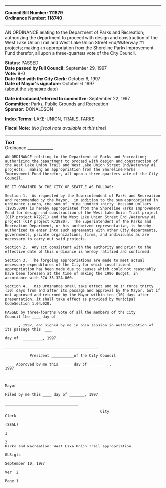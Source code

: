 * * * * *  
  
**Council Bill Number: [](#h0)[](#h2)111879**   
**Ordinance Number: 118740**  
  
* * * * *  
  
AN ORDINANCE relating to the Department of Parks and Recreation; authorizing the department to proceed with design and construction of the West Lake Union Trail and West Lake Union Street End/Waterway \#1 projects; making an appropriation from the Shoreline Parks Improvement Fund therefor, all upon a three-quarters vote of the City Council.  
  
**Status:** PASSED   
**Date passed by Full Council:** September 29, 1997   
**Vote:** 9-0   
**Date filed with the City Clerk:** October 6, 1997   
**Date of Mayor's signature:** October 6, 1997   
[(about the signature date)](/~public/approvaldate.htm)   
  
  
**Date introduced/referred to committee:** September 22, 1997   
**Committee:** Parks, Public Grounds and Recreation   
**Sponsor:** DONALDSON   
  
**Index Terms:** LAKE-UNION, TRAILS, PARKS  
  
**Fiscal Note:** *(No fiscal note available at this time)*  
  
* * * * *  
  
**Text**  
    Ordinance  _____________  
  
    AN ORDINANCE relating to the Department of Parks and Recreation;  
    authorizing the department to proceed with design and construction of  
    the West Lake Union Trail and West Lake Union Street End/Waterway #1  
    projects;  making an appropriation from the Shoreline Parks  
    Improvement Fund therefor, all upon a three-quarters vote of the City  
    Council.  
  
    BE IT ORDAINED BY THE CITY OF SEATTLE AS FOLLOWS:  
  
    Section 1.  As requested by the Superintendent of Parks and Recreation  
    and recommended by the Mayor,  in addition to the sum appropriated in  
    Ordinance 116838, the sum of  Nine Hundred Thirty Thousand Dollars  
    ($935,000) is hereby appropriated from the Shoreline Parks Improvement  
    Fund for design and construction of the West Lake Union Trail project  
    (CIP project K72971) and the West Lake Union Street End /Waterway #1  
    project (CIP project K72980).  The Superintendent of the Parks and  
    Recreation Department, or his authorized representative, is hereby  
    authorized to enter into such agreements with other City departments,  
    governments, private organizations, firms, and individuals as are  
    necessary to carry out said projects.  
  
    Section 2.  Any act consistent with the authority and prior to the  
    effective date of this ordinance is hereby ratified and confirmed.  
  
    Section 3.  The forgoing appropriations are made to meet actual  
    necessary expenditures of the City for which insufficient  
    appropriation has been made due to causes which could not reasonably  
    have been foreseen at the time of making the 1996 Budget, in  
    accordance with RCW 35.32A.060.  
  
    Section 4.  This Ordinance shall take effect and be in force thirty  
    (30) days from and after its passage and approval by the Mayor, but if  
    not approved and returned by the Mayor within ten (10) days after  
    presentation, it shall take effect as provided by Municipal  
    CodeSection 1.04.020.  
  
    PASSED by three-fourths vote of all the members of the City  
    Council the ____ day of  
  
    ______, 1997, and signed by me in open session in authentication of  
    its passage this  ___  
  
    day of  _________, 1997.  
  
    __________________________________________  
  
               President __________of the City Council  
  
         Approved by me this _____ day of  ________,  
    1997  
  
    ________________________________  
  
    Mayor  
  
    Filed by me this ____ day of _______, 1997  
  
    _________________________________  
  
                                               City  
    Clerk  
  
    (SEAL)  
  
    1  
  
    2  
    Parks and Recreation: West Lake Union Trail appropriation  
  
    GLS:gls  
  
    September 10, 1997  
  
    Ver  2  
  
    Page 1  
